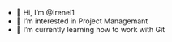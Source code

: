 - 👋 Hi, I’m @Irenel1
- 👀 I’m interested in Project Managemant 
- 🌱 I’m currently learning how to work with Git


<!---
Irenel1/Irenel1 is a ✨ special ✨ repository because its `README.md` (this file) appears on your GitHub profile.
You can click the Preview link to take a look at your changes.
--->
